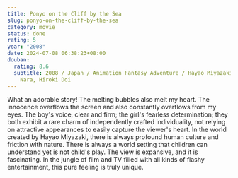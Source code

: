 ```yaml
---
title: Ponyo on the Cliff by the Sea
slug: ponyo-on-the-cliff-by-the-sea
category: movie
status: done
rating: 5
year: "2008"
date: 2024-07-08 06:38:23+08:00
douban:
  rating: 8.6
  subtitle: 2008 / Japan / Animation Fantasy Adventure / Hayao Miyazaki / Yuria
    Nara, Hiroki Doi
---
```


What an adorable story! The melting bubbles also melt my heart. The innocence overflows the screen and also constantly overflows from my eyes. The boy's voice, clear and firm; the girl's fearless determination; they both exhibit a rare charm of independently crafted individuality, not relying on attractive appearances to easily capture the viewer's heart. In the world created by Hayao Miyazaki, there is always profound human culture and friction with nature. There is always a world setting that children can understand yet is not child's play. The view is expansive, and it is fascinating. In the jungle of film and TV filled with all kinds of flashy entertainment, this pure feeling is truly unique.
